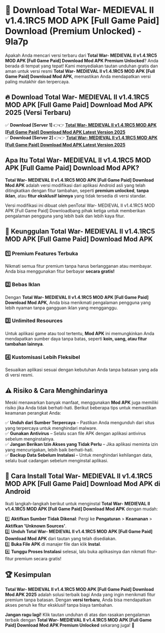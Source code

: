 # 🎯 Download Total War- MEDIEVAL II v1.4.1RC5 MOD APK [Full Game Paid] Download (Premium Unlocked) -  9la7p

Apakah Anda mencari versi terbaru dari **Total War- MEDIEVAL II v1.4.1RC5 MOD APK [Full Game Paid] Download Mod APK Premium Unlocked**? Anda berada di tempat yang tepat! Kami menyediakan tautan unduhan gratis dan aman untuk versi resmi **Total War- MEDIEVAL II v1.4.1RC5 MOD APK [Full Game Paid] Download Mod APK**, memastikan Anda mendapatkan versi paling mutakhir dan terpercaya.

## 🔥 Download Total War- MEDIEVAL II v1.4.1RC5 MOD APK [Full Game Paid] Download Mod APK 2025 (Versi Terbaru)

✅ **Download [Server 1]** 👉👉 [**Total War- MEDIEVAL II v1.4.1RC5 MOD APK [Full Game Paid] Download Mod APK Latest Version 2025**](https://momento.my/?title=Total_War-_MEDIEVAL_II_v1.4.1RC5_MOD_APK_[Full_Game_Paid]_Download)  
✅ **Download [Server 2]** 👉👉 [**Total War- MEDIEVAL II v1.4.1RC5 MOD APK [Full Game Paid] Download Mod APK Latest Version 2025**](https://momento.my/?title=Total_War-_MEDIEVAL_II_v1.4.1RC5_MOD_APK_[Full_Game_Paid]_Download)  

## Apa Itu Total War- MEDIEVAL II v1.4.1RC5 MOD APK [Full Game Paid] Download Mod APK?

**Total War- MEDIEVAL II v1.4.1RC5 MOD APK [Full Game Paid] Download Mod APK** adalah versi modifikasi dari aplikasi Android asli yang telah ditingkatkan dengan fitur tambahan, seperti **premium unlocked**, **tanpa iklan**, atau **fitur eksklusif lainnya** yang tidak tersedia di versi standar.

Versi modifikasi ini dibuat oleh penTotal War- MEDIEVAL II v1.4.1RC5 MOD APK [Full Game Paid] Downloadbang pihak ketiga untuk memberikan pengalaman pengguna yang lebih baik dan lebih kaya fitur.

## 🎯 Keunggulan Total War- MEDIEVAL II v1.4.1RC5 MOD APK [Full Game Paid] Download Mod APK

### 1️⃣ Premium Features Terbuka
Nikmati semua fitur premium tanpa harus berlangganan atau membayar. Anda bisa menggunakan fitur berbayar **secara gratis!**

### 2️⃣ Bebas Iklan
Dengan **Total War- MEDIEVAL II v1.4.1RC5 MOD APK [Full Game Paid] Download Mod APK**, Anda bisa menikmati pengalaman pengguna yang lebih nyaman tanpa gangguan iklan yang mengganggu.

### 3️⃣ Unlimited Resources
Untuk aplikasi game atau tool tertentu, **Mod APK** ini memungkinkan Anda mendapatkan sumber daya tanpa batas, seperti **koin, uang, atau fitur tambahan lainnya**.

### 4️⃣ Kustomisasi Lebih Fleksibel
Sesuaikan aplikasi sesuai dengan kebutuhan Anda tanpa batasan yang ada di versi resmi.

## ⚠️ Risiko & Cara Menghindarinya

Meski menawarkan banyak manfaat, menggunakan **Mod APK** juga memiliki risiko jika Anda tidak berhati-hati. Berikut beberapa tips untuk memastikan keamanan perangkat Anda:

✅ **Unduh dari Sumber Terpercaya** – Pastikan Anda mengunduh dari situs yang terpercaya untuk menghindari malware.  
✅ **Gunakan Antivirus** – Selalu scan file APK dengan aplikasi antivirus sebelum menginstalnya.  
✅ **Jangan Berikan Izin Akses yang Tidak Perlu** – Jika aplikasi meminta izin yang mencurigakan, lebih baik berhati-hati.  
✅ **Backup Data Sebelum Instalasi** – Untuk menghindari kehilangan data, selalu buat cadangan sebelum menginstal aplikasi.

## 📌 Cara Install Total War- MEDIEVAL II v1.4.1RC5 MOD APK [Full Game Paid] Download Mod APK di Android

Ikuti langkah-langkah berikut untuk menginstal **Total War- MEDIEVAL II v1.4.1RC5 MOD APK [Full Game Paid] Download Mod APK** dengan mudah:

1️⃣ **Aktifkan Sumber Tidak Dikenal**: Pergi ke **Pengaturan** > **Keamanan** > **Aktifkan 'Unknown Sources'**.  
2️⃣ **Unduh Total War- MEDIEVAL II v1.4.1RC5 MOD APK [Full Game Paid] Download Mod APK** dari tautan yang telah disediakan.  
3️⃣ **Buka File APK** di manajer file dan klik **Instal**.  
4️⃣ **Tunggu Proses Instalasi** selesai, lalu buka aplikasinya dan nikmati fitur-fitur premium secara gratis!

## 🏆 Kesimpulan

**Total War- MEDIEVAL II v1.4.1RC5 MOD APK [Full Game Paid] Download Mod APK 2025** adalah solusi terbaik bagi Anda yang ingin menikmati fitur premium tanpa batasan. Dengan **versi terbaru**, Anda bisa mendapatkan akses penuh ke fitur eksklusif tanpa biaya tambahan.

**Jangan ragu lagi!** Klik tautan unduhan di atas dan rasakan pengalaman terbaik dengan **Total War- MEDIEVAL II v1.4.1RC5 MOD APK [Full Game Paid] Download Mod APK Premium Unlocked** sekarang juga! 🚀
